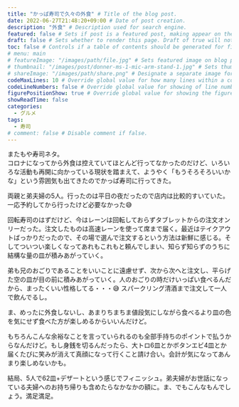 ```yaml
---
title: "かっぱ寿司で久々の外食" # Title of the blog post.
date: 2022-06-27T21:48:20+09:00 # Date of post creation.
description: "外食" # Description used for search engine.
featured: false # Sets if post is a featured post, making appear on the home page side bar.
draft: false # Sets whether to render this page. Draft of true will not be rendered.
toc: false # Controls if a table of contents should be generated for first-level links automatically.
# menu: main
# featureImage: "/images/path/file.jpg" # Sets featured image on blog post.
# thumbnail: "/images/post/donner-ms-1-mic-arm-stand-1.jpg" # Sets thumbnail image appearing inside card on homepage.
# shareImage: "/images/path/share.png" # Designate a separate image for social media sharing.
codeMaxLines: 10 # Override global value for how many lines within a code block before auto-collapsing.
codeLineNumbers: false # Override global value for showing of line numbers within code block.
figurePositionShow: true # Override global value for showing the figure label.
showReadTime: false
categories:
  - グルメ
tags:
  - 寿司
# comment: false # Disable comment if false.
---
```


またもや寿司ネタ。  
コロナになってから外食は控えていてほとんど行ってなかったのだけど、いろいろな活動も再開に向かっている現状を踏まえて、ようやく「もうそろそろいいかな」という雰囲気も出てきたのでかっぱ寿司に行ってきた。  

両親と弟夫婦の5人。行ったのは平日の夜だったので店内は比較的すいていた。一応予約してから行ったけど必要なかった😅

回転寿司のはずだけど、今はレーンは回転しておらずタブレットからの注文オンリーだった。注文したものは高速レーンを使って席まで届く。最近はテイクアウトばっかりだったので、その場で選んで注文するという方法は新鮮に感じる。そしてついつい楽しくなってあれもこれもと頼んでしまい、知らず知らずのうちに結構な量の皿が積みあがっていく。

弟も兄のおごりであることをいいことに遠慮せず、次から次へと注文し、平らげた空の皿が目の前に積みあがっていく。人のおごりの時だけいっぱい食べるんだから、まったくいい性格してる・・・😅
スパークリング清酒まで注文して一人で飲んでるし。

ま、めったに外食しないし、あまりちまちま値段気にしながら食べるより皿の色を気にせず食べた方が楽しめるからいいんだけど。

もちろんこんな余裕なことを言っていられるのも全部手持ちのポイントで払うからなんだけど。もし身銭を切るんだったら、大トロ6皿とかボタンエビ4皿とか届くたびに笑みが消えて真顔になって行くこと請け合い。会計が気になってあんまり楽しめないかも。

結局、5人で62皿+デザートという感じでフィニッシュ。弟夫婦がお世話になっている夫婦へのお持ち帰りも含めたらなかなかの額に。ま、でもこんなもんでしょう。満足満足。

